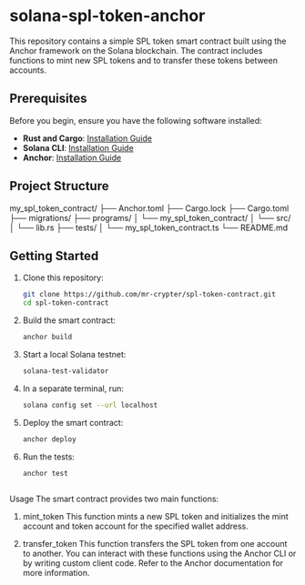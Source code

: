 # solana-spl-token-anchor

This repository contains a simple SPL token smart contract built using the Anchor framework on the Solana blockchain. The contract includes functions to mint new SPL tokens and to transfer these tokens between accounts.

## Prerequisites

Before you begin, ensure you have the following software installed:

- **Rust and Cargo**: [Installation Guide](https://www.rust-lang.org/tools/install)
- **Solana CLI**: [Installation Guide](https://docs.solana.com/cli/install-solana-cli-tools)
- **Anchor**: [Installation Guide](https://project-serum.github.io/anchor/getting-started/installation.html)

## Project Structure

my_spl_token_contract/
├── Anchor.toml
├── Cargo.lock
├── Cargo.toml
├── migrations/
├── programs/
│ └── my_spl_token_contract/
│ └── src/
│ └── lib.rs
├── tests/
│ └── my_spl_token_contract.ts
└── README.md

## Getting Started

1. Clone this repository:

   ```bash
   git clone https://github.com/mr-crypter/spl-token-contract.git
   cd spl-token-contract

2. Build the smart contract:
     ```bash
     anchor build

3. Start a local Solana testnet:
    ```bash
    solana-test-validator

4. In a separate terminal, run:
     ```bash
     solana config set --url localhost

5. Deploy the smart contract:
     ```bash
    anchor deploy 

6. Run the tests:
     ```bash
     anchor test



Usage
The smart contract provides two main functions:
1. mint_token
This function mints a new SPL token and initializes the mint account and token account for the specified wallet address.

2. transfer_token
This function transfers the SPL token from one account to another.
You can interact with these functions using the Anchor CLI or by writing custom client code. Refer to the Anchor documentation for more information.


